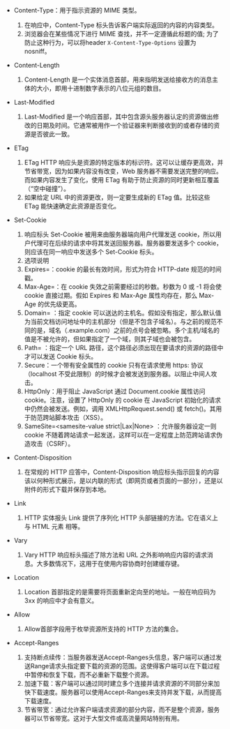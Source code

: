 - Content-Type：用于指示资源的 MIME 类型。
  1. 在响应中，Content-Type 标头告诉客户端实际返回的内容的内容类型。
  2. 浏览器会在某些情况下进行 MIME 查找，并不一定遵循此标题的值; 为了防止这种行为，可以将header `X-Content-Type-Options` 设置为 nosniff。

- Content-Length
  1. Content-Length 是一个实体消息首部，用来指明发送给接收方的消息主体的大小，即用十进制数字表示的八位元组的数目。

- Last-Modified
  1. Last-Modified 是一个响应首部，其中包含源头服务器认定的资源做出修改的日期及时间。它通常被用作一个验证器来判断接收到的或者存储的资源是否彼此一致。

- ETag
  1. ETag HTTP 响应头是资源的特定版本的标识符。这可以让缓存更高效，并节省带宽，因为如果内容没有改变，Web 服务器不需要发送完整的响应。而如果内容发生了变化，使用 ETag 有助于防止资源的同时更新相互覆盖（“空中碰撞”）。
  2. 如果给定 URL 中的资源更改，则一定要生成新的 ETag 值。比较这些 ETag 能快速确定此资源是否变化。

- Set-Cookie
  1. 响应标头 Set-Cookie 被用来由服务器端向用户代理发送 cookie，所以用户代理可在后续的请求中将其发送回服务器。服务器要发送多个 cookie，则应该在同一响应中发送多个 Set-Cookie 标头。
  2. 选项说明
    1. Expires=<date>：cookie 的最长有效时间，形式为符合 HTTP-date 规范的时间戳。
    2. Max-Age=<number>：在 cookie 失效之前需要经过的秒数。秒数为 0 或 -1 将会使 cookie 直接过期。假如 Expires 和 Max-Age 属性均存在，那么 Max-Age 的优先级更高。
    3. Domain=<domain-value> ：指定 cookie 可以送达的主机名。假如没有指定，那么默认值为当前文档访问地址中的主机部分（但是不包含子域名）。与之前的规范不同的是，域名（.example.com）之前的点号会被忽略。多个主机/域名的值是不被允许的，但如果指定了一个域，则其子域也会被包含。
    4. Path=<path-value> ：指定一个 URL 路径，这个路径必须出现在要请求的资源的路径中才可以发送 Cookie 标头。
    5. Secure：一个带有安全属性的 cookie 只有在请求使用 https: 协议（localhost 不受此限制）的时候才会被发送到服务器。以阻止中间人攻击。
    6. HttpOnly：用于阻止 JavaScript 通过 Document.cookie 属性访问 cookie。注意，设置了 HttpOnly 的 cookie 在 JavaScript 初始化的请求中仍然会被发送。例如，调用 XMLHttpRequest.send() 或 fetch()。其用于防范跨站脚本攻击（XSS）。
    7. SameSite=<samesite-value strict|Lax|None> ：允许服务器设定一则 cookie 不随着跨站请求一起发送，这样可以在一定程度上防范跨站请求伪造攻击（CSRF）。

- Content-Disposition
  1. 在常规的 HTTP 应答中，Content-Disposition 响应标头指示回复的内容该以何种形式展示，是以内联的形式（即网页或者页面的一部分），还是以附件的形式下载并保存到本地。

- Link
  1. HTTP 实体报头 Link 提供了序列化 HTTP 头部链接的方法。它在语义上与 HTML 元素 <link> 相等。

- Vary
  1. Vary HTTP 响应标头描述了除方法和 URL 之外影响响应内容的请求消息。大多数情况下，这用于在使用内容协商时创建缓存键。

- Location
  1. Location 首部指定的是需要将页面重新定向至的地址。一般在响应码为 3xx 的响应中才会有意义。

- Allow
  1. Allow首部字段用于枚举资源所支持的 HTTP 方法的集合。

- Accept-Ranges
  1. 支持断点续传：当服务器发送Accept-Ranges头信息，客户端可以通过发送Range请求头指定要下载的资源的范围。这使得客户端可以在下载过程中暂停和恢复下载，而不必重新下载整个资源。
  2. 加速下载：客户端可以通过同时建立多个连接并请求资源的不同部分来加快下载速度。服务器可以使用Accept-Ranges来支持并发下载，从而提高下载速度。
  3. 节省带宽：通过允许客户端请求资源的部分内容，而不是整个资源，服务器可以节省带宽。这对于大型文件或高流量网站特别有用。